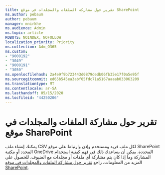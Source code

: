 ```yaml
---
title: تقرير حول مشاركة الملفات والمجلدات في موقع SharePoint
ms.author: pebaum
author: pebaum
manager: mnirkhe
ms.audience: Admin
ms.topic: article
ROBOTS: NOINDEX, NOFOLLOW
localization_priority: Priority
ms.collection: Adm_O365
ms.custom:
- "9000192"
- "3049"
- "9000191"
- "3050"
ms.openlocfilehash: 2a4e9f9b723443d0879dedb06fb35e17f0a5e95f
ms.sourcegitcommit: ed65b545ea3abf05fdc71a5167aaaab033063209
ms.translationtype: MT
ms.contentlocale: ar-SA
ms.lasthandoff: 05/15/2020
ms.locfileid: "44250206"
---
```

# <a name="report-on-file-and-folder-sharing-in-a-sharepoint-site"></a>تقرير حول مشاركة الملفات والمجلدات في موقع SharePoint

يمكنك إنشاء ملف CSV لكل ملف فريد ومستخدم وإذن وارتباط على موقع SharePoint المحدد أو مكتبة OneDrive المحددة. يمكن أن يساعدك ذلك في فهم كيفية استخدام المشاركة وما إذا كان يتم مشاركة أي ملفات أو مجلدات مع الضيوف. للحصول على المزيد من المعلومات، راجع [تقرير حول مشاركة الملفات والمجلدات في موقع SharePoint](https://docs.microsoft.com/sharepoint/sharing-reports).
